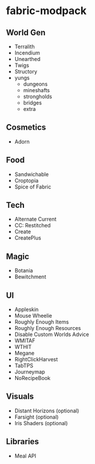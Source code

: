 # fabric-modpack

## World Gen

- Terralith
- Incendium
- Unearthed
- Twigs
- Structory
- yungs
  - dungeons
  - mineshafts
  - strongholds
  - bridges
  - extra

## Cosmetics

- Adorn

## Food

- Sandwichable
- Croptopia
- Spice of Fabric

## Tech

- Alternate Current
- CC: Restitched
- Create
- CreatePlus

## Magic

- Botania
- Bewitchment

## UI

- Appleskin
- Mouse Wheelie
- Roughly Enough Items
- Roughly Enough Resources
- Disable Custom Worlds Advice
- WMITAF
- WTHIT
- Megane
- RightClickHarvest
- TabTPS
- Journeymap
- NoRecipeBook

## Visuals

- Distant Horizons (optional)
- Farsight (optional)
- Iris Shaders (optional)

## Libraries

- Meal API

